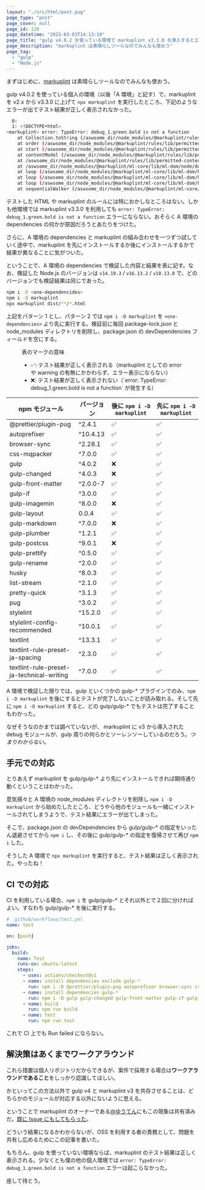 ```yaml
---
layout: "./src/html/post.pug"
page_type: "post"
page_cover: null
page_id: 120
page_datetime: "2023-03-03T14:13:10"
page_title: "gulp v4.0.2 を使っている環境で markuplint v3.3.0 を導入するとエラーになる"
page_description: "markuplint は素晴らしツールなのでみんなも使おう"
page_tag:
  - "gulp"
  - "Node.js"
---
```


まずはじめに、[markuplint](https://markuplint.dev/ja/) は素晴らしツールなのでみんなも使おう。

gulp v4.0.2 を使っている個人の環境（以後「A 環境」と記す）で、markuplint を v2.x から v3.3.0 に上げて `npx markuplint` を実行したところ、下記のようなエラーが出てテスト結果が正しく表示されなかった。

```bash
  0:
  1: <!DOCTYPE•html>
<markuplint> error: TypeError: debug_1.green.bold is not a function
    at Collection.toString (/aswsome_dir/node_modules/@markuplint/rules/lib/permitted-contents/utils.js:232:44)
    at order (/aswsome_dir/node_modules/@markuplint/rules/lib/permitted-contents/order.js:87:56)
    at start (/aswsome_dir/node_modules/@markuplint/rules/lib/permitted-contents/start.js:50:38)
    at contentModel (/aswsome_dir/node_modules/@markuplint/rules/lib/permitted-contents/content-model.js:18:38)
    at /aswsome_dir/node_modules/@markuplint/rules/lib/permitted-contents/index.js:20:62
    at /aswsome_dir/node_modules/@markuplint/ml-core/lib/ml-dom/node/document.js:2012:24
    at loop (/aswsome_dir/node_modules/@markuplint/ml-core/lib/ml-dom/helper/walkers.js:37:24)
    at loop (/aswsome_dir/node_modules/@markuplint/ml-core/lib/ml-dom/helper/walkers.js:42:13)
    at loop (/aswsome_dir/node_modules/@markuplint/ml-core/lib/ml-dom/helper/walkers.js:42:13)
    at sequentialWalker (/aswsome_dir/node_modules/@markuplint/ml-core/lib/ml-dom/helper/walkers.js:45:5) (@markuplint/ml-core) /aswsome_dir/dist/archives/index.html:0:0
```

テストした HTML や markuplint のルールには特におかしなところはない。しかも他環境では markuplint v3.3.0 を利用しても `error: TypeError: debug_1.green.bold is not a function` エラーにならない。おそらく A 環境の dependencies の何かが原因だろうとあたりをつけた。

さらに、A 環境の dependencies と markuplint の組み合わせを一つずつ試していく途中で、markuplint を先にインストールするか後にインストールするかで結果が異なることに気がついた。

ということで、A 環境の dependencies で検証した内容と結果を表に記す。なお、検証した Node.js のバージョンは `v14.19.3` / `v16.13.2` / `v18.13.0` で、どのバージョンでも検証結果は同じであった。

```bash
npm i -D <one-dependencides>
npm i -D markuplint
npx markuplint dist/**/*.html
```

上記をパターン 1 とし、パターン 2 では `npm i -D markuplint` を `<one-dependencies>` より先に実行する。検証前に毎回 package-lock.json と node_modules ディレクトリを削除し、package.json の devDependencies フィールドを空にする。

<figure>
  <figcaption>表のマークの意味</figcaption>
  <ul>
    <li>✅: テスト結果が正しく表示される（markuplint としての error や warning の有無にかかわらず、エラー表示にならない）</li>
    <li>❌: テスト結果が正しく表示されない（`error: TypeError: debug_1.green.bold is not a function` が発生する）</li>
  </ul>
</figure>

| npm モジュール                            | バージョン | 後に `npm i -D markuplint` | 先に `npm i -D markuplint` |
| ----------------------------------------- | ---------- | -------------------------- | -------------------------- |
| @prettier/plugin-pug                      | ^2.4.1     | ✅                         | ✅                         |
| autoprefixer                              | ^10.4.13   | ✅                         | ✅                         |
| browser-sync                              | ^2.28.1    | ✅                         | ✅                         |
| css-mqpacker                              | ^7.0.0     | ✅                         | ✅                         |
| gulp                                      | ^4.0.2     | ❌                         | ✅                         |
| gulp-changed                              | ^4.0.3     | ❌                         | ✅                         |
| gulp-front-matter                         | ^2.0.0-7   | ✅                         | ✅                         |
| gulp-if                                   | ^3.0.0     | ✅                         | ✅                         |
| gulp-imagemin                             | ^8.0.0     | ❌                         | ✅                         |
| gulp-layout                               | 0.0.4      | ✅                         | ✅                         |
| gulp-markdown                             | ^7.0.0     | ❌                         | ✅                         |
| gulp-plumber                              | ^1.2.1     | ✅                         | ✅                         |
| gulp-postcss                              | ^9.0.1     | ❌                         | ✅                         |
| gulp-prettify                             | ^0.5.0     | ✅                         | ✅                         |
| gulp-rename                               | ^2.0.0     | ✅                         | ✅                         |
| husky                                     | ^8.0.3     | ✅                         | ✅                         |
| list-stream                               | ^2.1.0     | ✅                         | ✅                         |
| pretty-quick                              | ^3.1.3     | ✅                         | ✅                         |
| pug                                       | ^3.0.2     | ✅                         | ✅                         |
| stylelint                                 | ^15.2.0    | ✅                         | ✅                         |
| stylelint-config-recommended              | ^10.0.1    | ✅                         | ✅                         |
| textlint                                  | ^13.3.1    | ✅                         | ✅                         |
| textlint-rule-preset-ja-spacing           | ^2.3.0     | ✅                         | ✅                         |
| textlint-rule-preset-ja-technical-writing | ^7.0.0     | ✅                         | ✅                         |

A 環境で検証した限りでは、gulp といくつかの gulp-\* プラグインでのみ、`npm i -D markuplint` を後にするとテストが完了しないことが読み取れる。そして先に `npm i -D markuplint` すると、どの gulp/gulp-\* でもテストは完了することもわかった。

なぜそうなのかまでは調べていないが、 markuplint に v3 から導入された debug モジュールが、gulp 周りの何らかとソーレンソーしているのだろう。_つまりわからない。_

## 手元での対応

とりあえず markuplint を gulp/gulp-\* より先にインストールできれば期待通り動くということはわかった。

意気揚々と A 環境の node_modules ディレクトリを削除し `npm i -D markuplint` から始めたしたところ、どうやら他のモジュールも一緒にインストールされてしまうようで、テスト結果にエラーが出てしまった。

そこで、package.json の devDependencies から gulp/gulp-\* の指定をいったん退避させてから `npm i` し、その後に gulp/gulp-\* の指定を復帰させて再び `npm i` した。

そうした A 環境で `npx markuplint` を実行すると、テスト結果は正しく表示された。やったね！

## CI での対応

CI を利用している場合、`npm i` を gulp/gulp-\* とそれ以外とで２回に分ければよい。すなわち gulp/gulp-\* を後に実行する。

```yml
# .github/workflows/test.yml
name: test

on: [push]

jobs:
  build:
    name: Test
    runs-on: ubuntu-latest
    steps:
      - uses: actions/checkout@v1
      - name: install dependencies exclude gulp-*
        run: npm i -D @prettier/plugin-pug autoprefixer browser-sync css-mqpacker husky list-stream markuplint pretty-quick pug stylelint stylelint-config-recommended
      - name: install dependencies gulp-*
        run: npm i -D gulp gulp-changed gulp-front-matter gulp-if gulp-imagemin gulp-layout gulp-markdown gulp-plumber gulp-postcss gulp-prettify gulp-rename
      - name: build
        run: npm run build
      - name: test
        run: npm run test
```

これで CI 上でも Run failed にならない。

## 解決策はあくまでワークアラウンド

これら措置は個人リポジトリだからできるが、案件で採用する場合は**ワークアラウンドであること**をしっかり認識してほしい。

かといってこの方法以外で gulp v4 と markuplint v3 を共存させることは、どちらかのモジュールが対応する以外にないように思える。

ということで markuplint のオーナーである[@ゆうてん](https://twitter.com/cloud10designs)にもこの現象は共有済みだ。[既に Issue にもしてもらった](https://github.com/markuplint/markuplint/issues/740)。

どういう結果になるかわからないが、OSS を利用する者の責務として、問題を共有し広めるためにこの記事を書いた。

もちろん、gulp を使っていない環境ならば、markuplint のテスト結果は正しく表示される。少なくとも僕の他の個人環境では `error: TypeError: debug_1.green.bold is not a function` エラーは起こらなかった。

座して待とう。
